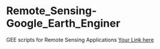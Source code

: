 # Remote_Sensing-Google_Earth_Enginer
GEE scripts for Remote Sensing Applications
[Your Link here](https://code.earthengine.google.com/d53359acc5ea22f4f1d415664e441a1a)
